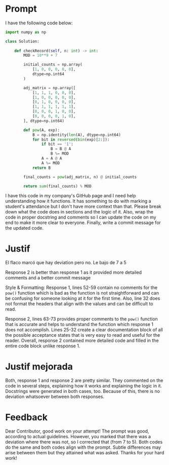 # Prompt

I have the following code below:

```python
import numpy as np

class Solution:
    
    def checkRecord(self, n: int) -> int:
        MOD = 10**9 + 7

        initial_counts = np.array(
            [1, 0, 0, 0, 0, 0], 
            dtype=np.int64
        )

        adj_matrix = np.array([
            [1, 1, 1, 0, 0, 0],
            [1, 0, 0, 0, 0, 0],
            [0, 1, 0, 0, 0, 0],
            [1, 1, 1, 1, 1, 1],
            [0, 0, 0, 1, 0, 0],
            [0, 0, 0, 0, 1, 0],
        ], dtype=np.int64)

        def pow(A, exp):
            B = np.identity(len(A), dtype=np.int64)
            for bit in reversed(bin(exp)[2:]):
                if bit == '1':
                    B = B @ A
                    B %= MOD
                A = A @ A
                A %= MOD
            return B

        final_counts = pow(adj_matrix, n) @ initial_counts

        return sum(final_counts) % MOD
```

I have this code in my company's GitHub page and I need help understanding how it functions. It has something to do with marking a student's attendance but I don't have more context than that. Please break down what the code does in sections and the logic of it. Also, wrap the code in proper docstring and comments so I can update the code on my end to make it more clear to everyone. Finally, write a commit message for the updated code. 

# Justif

El flaco marcó que hay deviation pero no. Le bajo de 7 a 5

Response 2 is better than response 1 as it provided more detailed comments and a better commit message

Style & Formatting: Response 1, lines 52-59 contain no comments for the `pow()` function which is bad as the function is not straightforward and can be confusing for someone looking at it for the first time. Also, line 32 does not format the headers that align with the values and can be difficult to read. 

Response 2, lines 63-73 provides proper comments to the `pow()` function that is accurate and helps to understand the function which response 1 does not accomplish. Lines 25-32 create a clear documentation block of all the possible acceptance states that is very easy to read and useful for the reader. Overall, response 2 contained more detailed code and filled in the entire code block unlike response 1.  

# Justif mejorada

Both, response 1 and response 2 are pretty similar. They commented on the code in several steps, explaining how it works and explaining the logic in it. Docstrings were generated in both cases, too.
Because of this, there is no deviation whatsoever between both responses.

# Feedback

Dear Contributor, good work on your attempt!
The prompt was good, according to actual guidelines. However, you marked that there was a deviation where there was not, so I corrected that (from 7 to 5). Both codes do the same and both codes align with the prompt. Subtle differences may arise between them but they attained what was asked.
Thanks for your hard work!